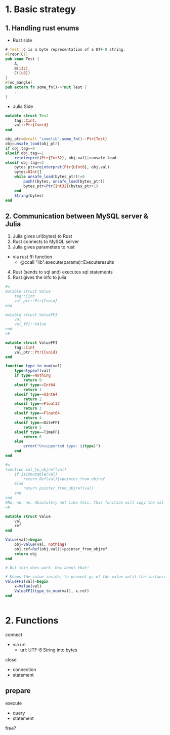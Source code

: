 # 1. Basic strategy
## 1. Handling rust enums
- Rust side
```rust
# Test::C is a byte representation of a UTF-8 string.
#[repr(C)]
pub enum Test {
    A,
    B(i32),
    C([u8])
}
#[no_mangle]
pub extern fn some_fn()->*mut Test {
    ...
}
```


- Julia Side
```julia
mutable struct Test
    tag::Cint,
    val::Ptr{Cvoid}
end

obj_ptr=@ccall "somelib".some_fn()::Ptr{Test}
obj=unsafe_load(obj_ptr)
if obj.tag==0
elseif obj.tag==1
    reinterpret(Ptr{Int32}, obj.val)|>unsafe_load
elseif obj.tag==2
    bytes_ptr=reinterpret(Ptr{UInt8}, obj.val)
    bytes=UInt[]
    while unsafe_load(bytes_ptr)!=0
        push!(bytes, unsafe_load(bytes_ptr))
        bytes_ptr=Ptr{Int32}(bytes_ptr+1)
    end
    String(bytes)
end
```

## 2. Communication between MySQL server & Julia
1. Julia gives url(bytes) to Rust
2. Rust connects to MySQL server
3. Julia gives parameters to rust
- via rust ffi function
    - @ccall "lib".execute(params)::Executeresults
4. Rust (sends to sql and) executes sql statements
5. Rust gives the info to julia


```julia
#=
mutable struct Value
    tag::Cint
    val_ptr::Ptr{Cvoid}
end

mutable struct ValueFFI
    val
    val_ffi::Value
end
=#

mutable struct ValueFFI
    tag::Cint
    val_ptr::Ptr{Cvoid}
end

function type_to_num(val)
    type=typeof(val)
    if type==Nothing
        return 0
    elseif type==Int64
        return 1
    elseif type==UInt64
        return 2
    elseif type==Float32
        return 3
    elseif type==Float64
        return 4
    elseif type==DateFFI
        return 5
    elseif type==TimeFFI
        return 6
    else
        error("Unsupported type: $(type)")
    end
end

#=
function val_to_objref(val)
    if isimmutable(val)
        return Ref(val)|>pointer_from_objref
    else
        return pointer_from_objref(val)
    end
end
#No, no, no. Absolutely not like this. This function will copy the val if immutable, and give the copied value's address-which will be gone after the function is finished!
=#

mutable struct Value
    val
    ref
end

Value(val)=begin
    obj=Value(val, nothing)
    obj.ref=Ref(obj.val)|>pointer_from_objref
    return obj
end

# But this does work. How about that!

# Keeps the value inside, to prevent gc of the value until the instance is out of scope.
ValueFFI(val)=begin
    x=Value(val)
    ValueFFI(type_to_num(val), x.ref)
end



```





# 2. Functions

connect
- via url
    - url: UTF-8 String into bytes

close
- connection
- statement

prepare
-

execute
- query
- statement

free?



